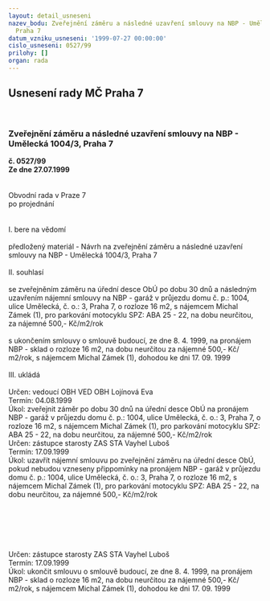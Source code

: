 ```yaml
---
layout: detail_usneseni
nazev_bodu: Zveřejnění záměru a následné uzavření smlouvy na NBP - Umělecká 1004/3,
  Praha 7
datum_vzniku_usneseni: '1999-07-27 00:00:00'
cislo_usneseni: 0527/99
prilohy: []
organ: rada
---
```

<div id="ucUsn_pList" class="usn">
	<span><h2>Usnesení rady MČ Praha 7 </h2>
<br></span><div class="standBody">
<span><h3>Zveřejnění záměru a následné uzavření smlouvy na NBP - Umělecká 1004/3, Praha 7</h3></span><div class="center">
		<strong>č. 0527/99</strong><br>
	</div>
<div class="center">
		<strong>Ze dne 27.07.1999</strong><br><br>
	</div>
<br>Obvodní rada v Praze 7<br>po projednání<br><br><br>I.	bere na vědomí<br><br> předložený materiál - Návrh na zveřejnění záměru a následné uzavření smlouvy na NBP - Umělecká 1004/3, Praha 7<br><br>II.	souhlasí <br><br>se zveřejněním záměru na úřední desce ObÚ po dobu 30 dnů a následným uzavřením nájemní smlouvy na NBP - garáž v průjezdu domu č. p.: 1004, ulice Umělecká, č. o.: 3, Praha 7, o rozloze 16 m2, s nájemcem Michal Zámek (1), pro parkování motocyklu SPZ: ABA 25 - 22, na dobu neurčitou, za nájemné 500,- Kč/m2/rok<br><br>s ukončením smlouvy o smlouvě budoucí, ze dne 8. 4. 1999, na pronájem NBP - sklad o rozloze 16 m2, na dobu neurčitou za nájemné 500,- Kč/ m2/rok, s nájemcem Michal Zámek (1), dohodou ke dni 17. 09. 1999<br><br>III.	ukládá <br><br> Určen:	vedoucí OBH	VED OBH Lojínová Eva<br>Termín: 04.08.1999<br>Úkol:	zveřejnit záměr po dobu 30 dnů na úřední desce ObÚ na pronájem NBP - garáž v průjezdu domu č. p.: 1004, ulice Umělecká, č. o.: 3, Praha 7, o rozloze 16 m2, s nájemcem Michal Zámek (1), pro parkování motocyklu SPZ: ABA 25 - 22, na dobu neurčitou, za nájemné 500,- Kč/m2/rok<br>  Určen:	zástupce starosty	ZAS STA Vayhel Luboš<br>Termín: 17.09.1999<br>Úkol:	uzavřít nájemní smlouvu po zveřejnění záměru na úřední desce ObÚ, pokud nebudou vzneseny přippomínky na pronájem NBP - garáž v průjezdu domu č. p.: 1004, ulice Umělecká, č. o.: 3, Praha 7, o rozloze 16 m2, s nájemcem Michal Zámek (1), pro parkování motocyklu SPZ: ABA 25 - 22, na dobu neurčitou, za nájemné 500,- Kč/m2/rok<br> <br><br><br><br><br><br> Určen:	zástupce starosty	ZAS STA Vayhel Luboš<br>Termín: 17.09.1999<br>Úkol:	ukončit smlouvu o smlouvě  budoucí, ze dne 8. 4. 1999, na pronájem NBP - sklad o rozloze 16 m2, na dobu neurčitou za nájemné 500,- Kč/ m2/rok, s nájemcem Michal Zámek (1), dohodou ke dni 17. 09. 1999<br>
</div>
</div>